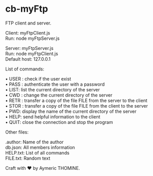 # cb-myFtp

FTP client and server.<br/>

Client: myFtpClient.js<br/>
Run: node myFtpServer.js <port><br/>
  
Server: myFtpServer.js<br/>
Run: node myFtpClient.js <host> <port><br/>
Default host: 127.0.0.1<br/>
  

List of commands:<br/>

• USER <username>: check if the user exist<br/>
• PASS <password>: authenticate the user with a password<br/>
• LIST: list the current directory of the server<br/>
• CWD <directory>: change the current directory of the server<br/>
• RETR <filename>: transfer a copy of the file FILE from the server to the client<br/>
• STOR <filename>: transfer a copy of the file FILE from the client to the server<br/>
• PWD: display the name of the current directory of the server<br/>
• HELP: send helpful information to the client<br/>
• QUIT: close the connection and stop the program<br/>
  
Other files:

.author: Name of the author<br/>
db.json: All members information<br/>
HELP.txt: List of all commands<br/>
FILE.txt: Random text<br/>


Craft with ❤️ by Aymeric THOMINE.<br/>  
